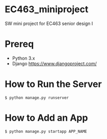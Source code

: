 # EC463_miniproject
SW mini project for EC463 senior design I

# Prereq 
* Python 3.x
* Django https://www.djangoproject.com/


# How to Run the Server 
```console
$ python manage.py runserver
```

# How to Add an App
```console
$ python manage.py startapp APP_NAME
```
